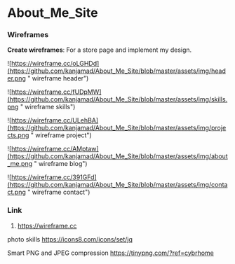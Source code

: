 # About_Me_Site

### Wireframes

**Create wireframes**: For a store page and implement my design.

![https://wireframe.cc/oLGHDd](https://github.com/kanjamad/About_Me_Site/blob/master/assets/img/header.png " wireframe header")

![https://wireframe.cc/fUDpMW](https://github.com/kanjamad/About_Me_Site/blob/master/assets/img/skills.png " wireframe skills")

![https://wireframe.cc/ULehBA](https://github.com/kanjamad/About_Me_Site/blob/master/assets/img/projects.png " wireframe project")

![https://wireframe.cc/AMptaw](https://github.com/kanjamad/About_Me_Site/blob/master/assets/img/about_me.png " wireframe blog")

![https://wireframe.cc/391GFd](https://github.com/kanjamad/About_Me_Site/blob/master/assets/img/contact.png " wireframe contact")


### Link
1. https://wireframe.cc




photo skills
https://icons8.com/icons/set/jq

Smart PNG and JPEG compression
https://tinypng.com/?ref=cybrhome
